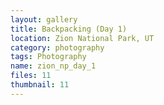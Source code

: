 ```yaml
---
layout: gallery
title: Backpacking (Day 1)
location: Zion National Park, UT
category: photography
tags: Photography
name: zion_np_day_1
files: 11
thumbnail: 11
---
```

